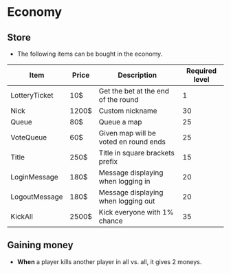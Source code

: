 # Economy

## Store

+ The following items can be bought in the economy.

| **Item**       | **Price** | **Description**                       | **Required level** |
|----------------|-----------|---------------------------------------|--------------------|
| LotteryTicket  | 10$       | Get the bet at the end of the round   | 1                  |
| Nick           | 1200$     | Custom nickname                       | 30                 |
| Queue          | 80$       | Queue a map                           | 25                 |
| VoteQueue      | 60$       | Given map will be voted en round ends | 25                 |
| Title          | 250$      | Title in square brackets prefix       | 15                 |
| LoginMessage   | 180$      | Message displaying when logging in    | 20                 |
| LogoutMessage  | 180$      | Message displaying when logging out   | 20                 |
| KickAll        | 2500$     | Kick everyone with 1% chance          | 35                 |

## Gaining money

+ **When** a player kills another player in all vs. all, it gives 2 moneys. 
